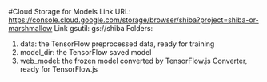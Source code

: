 #Cloud Storage for Models
Link URL: https://console.cloud.google.com/storage/browser/shiba?project=shiba-or-marshmallow
Link gsutil: gs://shiba
Folders:
1. data: the TensorFlow preprocessed data, ready for training
2. model_dir: the TensorFlow saved model
3. web_model: the frozen model converted by TensorFlow.js Converter, ready for TensorFlow.js
